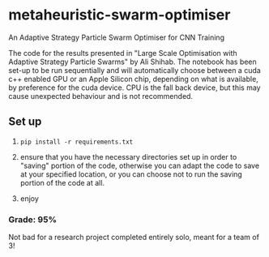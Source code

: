# metaheuristic-swarm-optimiser
An Adaptive Strategy Particle Swarm Optimiser for CNN Training

The code for the results presented in "Large Scale Optimisation with Adaptive Strategy Particle Swarms" by Ali Shihab. The notebook has been set-up to be run sequentially and will automatically choose between a cuda c++ enabled GPU or an Apple Silicon chip, depending on what is available, by preference for the cuda device. CPU is the fall back device, but this may cause unexpected behaviour and is not recommended.

## Set up

1. ```pip install -r requirements.txt```

2. ensure that you have the necessary directories set up in order to "saving" portion of the code, otherwise you can adapt the code to save at your specified location, or you can choose not to run the saving portion of the code at all.

3. enjoy

### Grade: 95%

Not bad for a research project completed entirely solo, meant for a team of 3!
